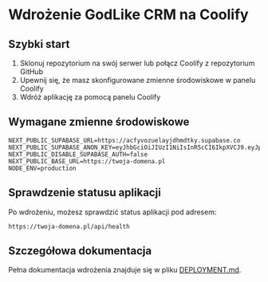 # Wdrożenie GodLike CRM na Coolify

## Szybki start

1. Sklonuj repozytorium na swój serwer lub połącz Coolify z repozytorium GitHub
2. Upewnij się, że masz skonfigurowane zmienne środowiskowe w panelu Coolify
3. Wdróż aplikację za pomocą panelu Coolify

## Wymagane zmienne środowiskowe

```
NEXT_PUBLIC_SUPABASE_URL=https://acfyvozuelayjdhmdtky.supabase.co
NEXT_PUBLIC_SUPABASE_ANON_KEY=eyJhbGciOiJIUzI1NiIsInR5cCI6IkpXVCJ9.eyJpc3MiOiJzdXBhYmFzZSIsInJlZiI6ImFjZnl2b3p1ZWxheWpkaG1kdGt5Iiwicm9sZSI6ImFub24iLCJpYXQiOjE3NDUwMDQwNTcsImV4cCI6MjA2MDU4MDA1N30.G3S7w0L4pFXDBUtwxBz660MfG0PJt1Esyb2GZf1l_bw
NEXT_PUBLIC_DISABLE_SUPABASE_AUTH=false
NEXT_PUBLIC_BASE_URL=https://twoja-domena.pl
NODE_ENV=production
```

## Sprawdzenie statusu aplikacji

Po wdrożeniu, możesz sprawdzić status aplikacji pod adresem:

```
https://twoja-domena.pl/api/health
```

## Szczegółowa dokumentacja

Pełna dokumentacja wdrożenia znajduje się w pliku [DEPLOYMENT.md](./DEPLOYMENT.md).
